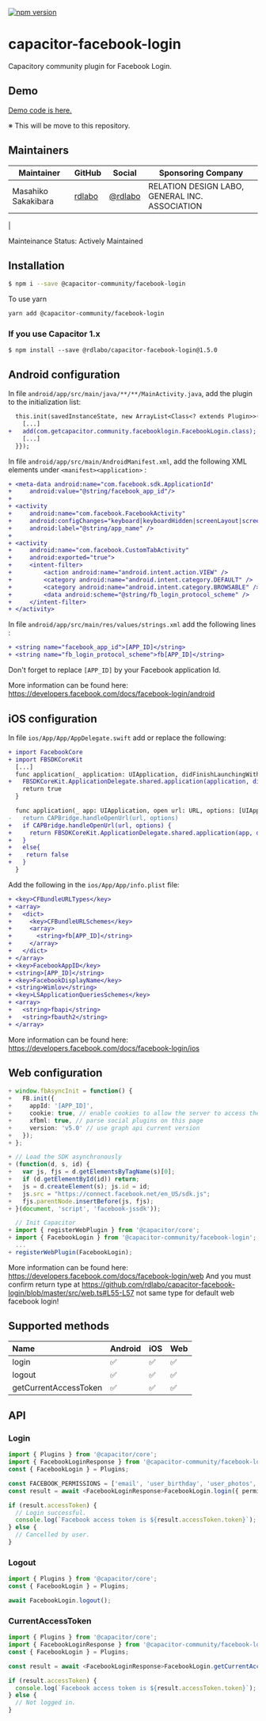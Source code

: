 [![npm version](https://badge.fury.io/js/%40capacitor-community/facebook-login.svg)](https://badge.fury.io/js/%40capacitor-community/facebook-login)

# capacitor-facebook-login
Capacitory community plugin for Facebook Login.

## Demo
[Demo code is here.](https://github.com/rdlabo-team/capacitor-facebook-login/tree/master/demo/angular)

※ This will be move to this repository.

## Maintainers

| Maintainer | GitHub  | Social | Sponsoring Company |
| --- | --- | --- | --- |
| Masahiko Sakakibara  | [rdlabo](https://github.com/rdlabo)  | [@rdlabo](https://twitter.com/rdlabo) | RELATION DESIGN LABO, GENERAL INC. ASSOCIATION
 |
 
Mainteinance Status: Actively Maintained

## Installation

```bash
$ npm i --save @capacitor-community/facebook-login
```

To use yarn

```bash
yarn add @capacitor-community/facebook-login
```

### If you use Capacitor 1.x
```
$ npm install --save @rdlabo/capacitor-facebook-login@1.5.0
```

## Android configuration

In file `android/app/src/main/java/**/**/MainActivity.java`, add the plugin to the initialization list:

```diff
  this.init(savedInstanceState, new ArrayList<Class<? extends Plugin>>() {{
    [...]
+   add(com.getcapacitor.community.facebooklogin.FacebookLogin.class);
    [...]
  }});
```

In file `android/app/src/main/AndroidManifest.xml`, add the following XML elements under `<manifest><application>` :

```diff
+ <meta-data android:name="com.facebook.sdk.ApplicationId"
+     android:value="@string/facebook_app_id"/>
+ 
+ <activity
+     android:name="com.facebook.FacebookActivity"
+     android:configChanges="keyboard|keyboardHidden|screenLayout|screenSize|orientation"
+     android:label="@string/app_name" />
+ 
+ <activity
+     android:name="com.facebook.CustomTabActivity"
+     android:exported="true">
+     <intent-filter>
+         <action android:name="android.intent.action.VIEW" />
+         <category android:name="android.intent.category.DEFAULT" />
+         <category android:name="android.intent.category.BROWSABLE" />
+         <data android:scheme="@string/fb_login_protocol_scheme" />
+     </intent-filter>
+ </activity>
```

In file `android/app/src/main/res/values/strings.xml` add the following lines :

```diff
+ <string name="facebook_app_id">[APP_ID]</string>
+ <string name="fb_login_protocol_scheme">fb[APP_ID]</string>
```

Don't forget to replace `[APP_ID]` by your Facebook application Id.

More information can be found here: https://developers.facebook.com/docs/facebook-login/android

## iOS configuration

In file `ios/App/App/AppDelegate.swift` add or replace the following:

```diff
+ import FacebookCore
+ import FBSDKCoreKit
  [...]
  func application(_ application: UIApplication, didFinishLaunchingWithOptions launchOptions: [UIApplication.LaunchOptionsKey: Any]?) -> Bool {
+   FBSDKCoreKit.ApplicationDelegate.shared.application(application, didFinishLaunchingWithOptions: launchOptions)
    return true
  }

  func application(_ app: UIApplication, open url: URL, options: [UIApplication.OpenURLOptionsKey : Any] = [:]) -> Bool {
-   return CAPBridge.handleOpenUrl(url, options)
+   if CAPBridge.handleOpenUrl(url, options) {
+     return FBSDKCoreKit.ApplicationDelegate.shared.application(app, open: url, options: options)
+   }
+   else{
+    return false
+   }
  }
```

Add the following in the `ios/App/App/info.plist` file:

```diff
+ <key>CFBundleURLTypes</key>
+ <array>
+   <dict>
+     <key>CFBundleURLSchemes</key>
+     <array>
+       <string>fb[APP_ID]</string>
+     </array>
+   </dict>
+ </array>
+ <key>FacebookAppID</key>
+ <string>[APP_ID]</string>
+ <key>FacebookDisplayName</key>
+ <string>Wimlov</string>
+ <key>LSApplicationQueriesSchemes</key>
+ <array>
+   <string>fbapi</string>
+   <string>fbauth2</string>
+ </array>
```

More information can be found here: https://developers.facebook.com/docs/facebook-login/ios

## Web configuration

```ts
+ window.fbAsyncInit = function() {
+   FB.init({
+     appId: '[APP_ID]',
+     cookie: true, // enable cookies to allow the server to access the session
+     xfbml: true, // parse social plugins on this page
+     version: 'v5.0' // use graph api current version
+   });
+ };

+ // Load the SDK asynchronously
+ (function(d, s, id) {
+   var js, fjs = d.getElementsByTagName(s)[0];
+   if (d.getElementById(id)) return;
+   js = d.createElement(s); js.id = id;
+   js.src = "https://connect.facebook.net/en_US/sdk.js";
+   fjs.parentNode.insertBefore(js, fjs);
+ }(document, 'script', 'facebook-jssdk'));
```

```ts
  // Init Capacitor
+ import { registerWebPlugin } from '@capacitor/core';
+ import { FacebookLogin } from '@capacitor-community/facebook-login';
  ...
+ registerWebPlugin(FacebookLogin);
```

More information can be found here: https://developers.facebook.com/docs/facebook-login/web
And you must confirm return type at https://github.com/rdlabo/capacitor-facebook-login/blob/master/src/web.ts#L55-L57
not same type for default web facebook login!


## Supported methods

| Name                  | Android | iOS | Web |
| :-------------------- | :------ | :-- | :-- |
| login                 | ✅      | ✅  | ✅ |
| logout                | ✅      | ✅  | ✅  |
| getCurrentAccessToken | ✅      | ✅  | ✅  |

## API

### Login

```ts
import { Plugins } from '@capacitor/core';
import { FacebookLoginResponse } from '@capacitor-community/facebook-login';
const { FacebookLogin } = Plugins;

const FACEBOOK_PERMISSIONS = ['email', 'user_birthday', 'user_photos', 'user_gender'];
const result = await <FacebookLoginResponse>FacebookLogin.login({ permissions: FACEBOOK_PERMISSIONS });

if (result.accessToken) {
  // Login successful.
  console.log(`Facebook access token is ${result.accessToken.token}`);
} else {
  // Cancelled by user.
}
```

### Logout

```ts
import { Plugins } from '@capacitor/core';
const { FacebookLogin } = Plugins;

await FacebookLogin.logout();
```

### CurrentAccessToken

```ts
import { Plugins } from '@capacitor/core';
import { FacebookLoginResponse } from '@capacitor-community/facebook-login';
const { FacebookLogin } = Plugins;

const result = await <FacebookLoginResponse>FacebookLogin.getCurrentAccessToken();

if (result.accessToken) {
  console.log(`Facebook access token is ${result.accessToken.token}`);
} else {
  // Not logged in.
}
```
